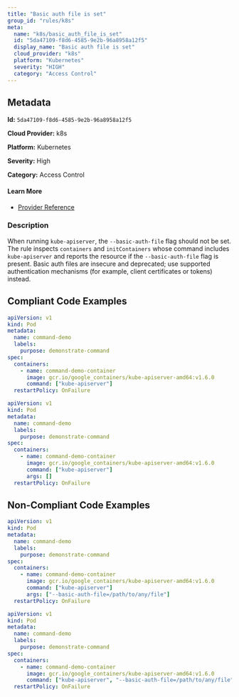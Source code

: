 ```yaml
---
title: "Basic auth file is set"
group_id: "rules/k8s"
meta:
  name: "k8s/basic_auth_file_is_set"
  id: "5da47109-f8d6-4585-9e2b-96a8958a12f5"
  display_name: "Basic auth file is set"
  cloud_provider: "k8s"
  platform: "Kubernetes"
  severity: "HIGH"
  category: "Access Control"
---
```

## Metadata

**Id:** `5da47109-f8d6-4585-9e2b-96a8958a12f5`

**Cloud Provider:** k8s

**Platform:** Kubernetes

**Severity:** High

**Category:** Access Control

#### Learn More

 - [Provider Reference](https://kubernetes.io/docs/reference/command-line-tools-reference/kube-apiserver/)

### Description

 When running `kube-apiserver`, the `--basic-auth-file` flag should not be set. The rule inspects `containers` and `initContainers` whose command includes `kube-apiserver` and reports the resource if the `--basic-auth-file` flag is present. Basic auth files are insecure and deprecated; use supported authentication mechanisms (for example, client certificates or tokens) instead.


## Compliant Code Examples
```yaml
apiVersion: v1
kind: Pod
metadata:
  name: command-demo
  labels:
    purpose: demonstrate-command
spec:
  containers:
    - name: command-demo-container
      image: gcr.io/google_containers/kube-apiserver-amd64:v1.6.0
      command: ["kube-apiserver"]
  restartPolicy: OnFailure

```

```yaml
apiVersion: v1
kind: Pod
metadata:
  name: command-demo
  labels:
    purpose: demonstrate-command
spec:
  containers:
    - name: command-demo-container
      image: gcr.io/google_containers/kube-apiserver-amd64:v1.6.0
      command: ["kube-apiserver"]
      args: []
  restartPolicy: OnFailure

```
## Non-Compliant Code Examples
```yaml
apiVersion: v1
kind: Pod
metadata:
  name: command-demo
  labels:
    purpose: demonstrate-command
spec:
  containers:
    - name: command-demo-container
      image: gcr.io/google_containers/kube-apiserver-amd64:v1.6.0
      command: ["kube-apiserver"]
      args: ["--basic-auth-file=/path/to/any/file"]
  restartPolicy: OnFailure

```

```yaml
apiVersion: v1
kind: Pod
metadata:
  name: command-demo
  labels:
    purpose: demonstrate-command
spec:
  containers:
    - name: command-demo-container
      image: gcr.io/google_containers/kube-apiserver-amd64:v1.6.0
      command: ["kube-apiserver", "--basic-auth-file=/path/to/any/file"]
  restartPolicy: OnFailure

```